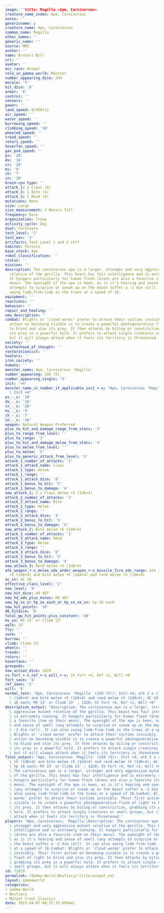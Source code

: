 ```yaml
---
image: ''title: Magilla «Ape, Carnivorous»
creature_name_index: Ape, Carnivorous
notes: ''
genericname: y
creature_name: Ape, Carnivorous
common_name: Magilla
other_names: ''
generic_name: ''
source: MM2
author: ''
name: Brutorz Bill
url: ''
avatar: ''
mcc_race: Animal
role_in_gamma_world: Monster
number_appearing_dice: 2d4
morale: '7'
hit_dice: '8'
armor: '8'
control: ''
sensors: ''
power: ''
land_speed: 8/450/12
air_speed: ''
water_speed: ''
burrowing_speed: ''
climbing_speed: '18'
wheeled_speed: ''
tread_speed: ''
rotors_speed: ''
hoverfan_speed: ''
gav_pod_speed: ''
ps: '20'
dx: '16'
cn: '20'
ms: '9'
ch: '7'
in: '10'
brain-cpu type: ''
attack_1: 2 Claws (6)
attack_2: 1 Bite (4)
attack_3: 1 Rend (8)
mutations: None
size: Large
size_measurement: 2 Meters Tall
frequency: Rare
organization: Troop
activity_cycle: Day
diet: Carnivore
tech_level: '1'
tech_max: '3'
artifacts: Tech Level 1 and 2 stff
habitat: Forests
base_stock: Ape
robot_classification: ''
status: ''
mission: ''
description: The carnivorous ape is a larger, stronger and very aggressive mutant
  relative of the gorilla. This beast has fair intelligence and is extremely cunning.
  It hungers particularly for human flesh (Grens are also a favorite item on their
  menu). The eyesight of the ape is keen, as is it's hearing and sense of smell (any
  attempts to surprise or sneak up on the beast suffer a -2 die roll). It can also
  swing limb-from-limb in the trees at a speed of 18.
equipment: ''
reactions: ''
behavior: ''
repair_and_healing: ''
new_description: ''
combat: Blights or 'cloud worms' prefer to attack their victims invisibly. Their first
  action on becoming visible is to create a powerful photogenerative flash of light
  to blind and stun its prey. It then attacks by biting or constriction, grabbing
  its prey in a powerful hold. It prefers to attack single creatures or small groups,
  but it will always attack when it feels its territory is threatened.
society: ''
brotherhood_of_thought: ''
restorationsist: ''
healers: ''
iron_society: ''
humans: ''
monster_name: Ape, Carnivorous 'Magilla'
number_appearing: 2d4 (5)
number_appearing_single: '5'
init: '+4'
monster_name_xx_number_if_applicable_init_+-x: "Ape, Carnivorous 'Magilla' (2d4 (5)):\
  \ Init +4"
ps_-_c: '20'
dx_-_c: '16'
cn_-_c: '20'
ms_-_c: '9'
ch_-_c: '7'
in_-_c: '10'
weapon: Natural Weapon Preferred
plus_to_hit_and_damage_range_from_stats: '2'
plus_to_range_from_level: ''
plus_to_range: '3'
plus_to_hit_and_damage_melee_from_stats: '4'
plus_to_melee_from_level: ''
plus_to_melee: '5'
plus_to_generic_attack_from_level: '1'
attack_1_number_of_attacks: '2'
attack_1_attack_name: Claws
attack_1_type: melee
attack_1_range: ''
attack_1_attack_dice: '6'
attack_1_bonus_to_hit: '5'
attack_1_bonus_to_damage: '4'
new_attack_1: 2 x Claws melee +5 (1d6+4)
attack_2_number_of_attacks: '1'
attack_2_attack_name: Bite
attack_2_type: melee
attack_2_range: ''
attack_2_attack_dice: '4'
attack_2_bonus_to_hit: '5'
attack_2_bonus_to_damage: '4'
new_attack_2: Bite melee +5 (1d4+4)
attack_3_number_of_attacks: '1'
attack_3_attack_name: Rend
attack_3_type: melee
attack_3_range: ''
attack_3_attack_dice: '8'
attack_3_bonus_to_hit: '5'
attack_3_bonus_to_damage: '4'
new_attack_3: Rend melee +5 (1d8+4)
atk_weapon_+-x_melee_xdx_andor_weapon_+-x_missile_fire_xdx_range: atk 2 x claws melee
  +5 (1d6+4) and bite melee +5 (1d4+4) and rend melee +5 (1d8+4)
ac_xx: AC 18
effective_class_level: '2'
new_level: '4'
new_hit_dice: HD 4D7
new_hd_xdx_plus_minus: HD 4D7
new_hp_xx_or_hp_xx_each_or_hp_xx_xx_xx: hp 16 each
new_hit_points: '16'
d6_hitdice: '8'
total_gw_hit_points_plus_constant: '48'
mv_xx: MV 15' or Climb 23'
walk: 15'
fly: ''
swim: ''
burrow: ''
climb: Climb 23'
wheels: ''
treads: ''
rotors: ''
hoverfans: ''
gravpods: ''
new_action_dice: 1d20
sv_fort_+-x_ref_+-x_will_+-x: SV Fort +4, Ref +2, Will +0
fort_save: '4'
ref_save: '2'
will: '0'
normal_text: "Ape, Carnivorous 'Magilla' (2d4 (5)): Init +4; atk 2 x claws melee +5\
  \ (1d6+4) and bite melee +5 (1d4+4) and rend melee +5 (1d8+4); AC 18; HD 4D7 hp\
  \ 16 each; MV 15' or Climb 23' ; 1d20; SV Fort +4, Ref +2, Will +0"
description_output: "Description: The carnivorous ape is a larger, stronger and very\
  \ aggressive mutant relative of the gorilla. This beast has fair intelligence and\
  \ is extremely cunning. It hungers particularly for human flesh (Grens are also\
  \ a favorite item on their menu). The eyesight of the ape is keen, as is it's hearing\
  \ and sense of smell (any attempts to surprise or sneak up on the beast suffer a\
  \ -2 die roll). It can also swing limb-from-limb in the trees at a speed of 18.Combat:\
  \ Blights or 'cloud worms' prefer to attack their victims invisibly. Their first\
  \ action on becoming visible is to create a powerful photogenerative flash of light\
  \ to blind and stun its prey. It then attacks by biting or constriction, grabbing\
  \ its prey in a powerful hold. It prefers to attack single creatures or small groups,\
  \ but it will always attack when it feels its territory is threatened."
final_output: "Ape, Carnivorous 'Magilla' (2d4 (5)): Init +4; atk 2 x claws melee\
  \ +5 (1d6+4) and bite melee +5 (1d4+4) and rend melee +5 (1d8+4); AC 18; HD 4D7\
  \ hp 16 each; MV 15' or Climb 23' ; 1d20; SV Fort +4, Ref +2, Will +0NoneDescription:\
  \ The carnivorous ape is a larger, stronger and very aggressive mutant relative\
  \ of the gorilla. This beast has fair intelligence and is extremely cunning. It\
  \ hungers particularly for human flesh (Grens are also a favorite item on their\
  \ menu). The eyesight of the ape is keen, as is it's hearing and sense of smell\
  \ (any attempts to surprise or sneak up on the beast suffer a -2 die roll). It can\
  \ also swing limb-from-limb in the trees at a speed of 18.Combat: Blights or 'cloud\
  \ worms' prefer to attack their victims invisibly. Their first action on becoming\
  \ visible is to create a powerful photogenerative flash of light to blind and stun\
  \ its prey. It then attacks by biting or constriction, grabbing its prey in a powerful\
  \ hold. It prefers to attack single creatures or small groups, but it will always\
  \ attack when it feels its territory is threatened."
players: "Ape, Carnivorous; 'Magilla';Description: The carnivorous ape is a larger,\
  \ stronger and very aggressive mutant relative of the gorilla. This beast has fair\
  \ intelligence and is extremely cunning. It hungers particularly for human flesh\
  \ (Grens are also a favorite item on their menu). The eyesight of the ape is keen,\
  \ as is it's hearing and sense of smell (any attempts to surprise or sneak up on\
  \ the beast suffer a -2 die roll). It can also swing limb-from-limb in the trees\
  \ at a speed of 18.Combat: Blights or 'cloud worms' prefer to attack their victims\
  \ invisibly. Their first action on becoming visible is to create a powerful photogenerative\
  \ flash of light to blind and stun its prey. It then attacks by biting or constriction,\
  \ grabbing its prey in a powerful hold. It prefers to attack single creatures or\
  \ small groups, but it will always attack when it feels its territory is threatened.|"
id: 71019
permalink: /Gamma-World-Bestiary/:title:output_ext
layout: gammaworld
categories:
- Gamma World
- Bestiary
- Mutant Crawl Classics
date: 2023-04-07 08:37:35.650441
---
```

